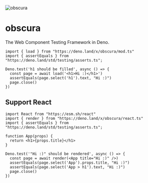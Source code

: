 ![obscura](https://images.squarespace-cdn.com/content/v1/5928c88c579fb3d813d092be/1521414354320-BTR4RW84A9842Y8D8RMO/THE-PINHOLE-PAGE-image-web.jpg)

# obscura

The Web Component Testing Framework in Deno.

```tsx
import { load } from "https://deno.land/x/obscura/mod.ts"
import { assertEquals } from "https://deno.land/std/testing/asserts.ts";

Deno.test('h1 should be filled', async () => {
  const page = await load('<h1>Hi :)</h1>')
  assertEquals(page.select('h1').text, "Hi :)")
  page.close()
})

```

## Support React

```tsx
import React from "https://esm.sh/react"
import { render } from "https://deno.land/x/obscura/react.ts"
import { assertEquals } from "https://deno.land/std/testing/asserts.ts";

function App(props) {
  return <h1>{props.title}</h1>
}

Deno.test('"Hi :)" should be rendered', async () => {
  const page = await render(<App title="Hi :)" />)
  assertEquals(page.select('App').props.title, "Hi :)")
  assertEquals(page.select('App > h1').text, "Hi :)")
  page.close()
})

```






























